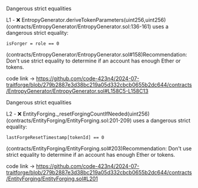 Dangerous strict equalities

L1 - ❌ EntropyGenerator.deriveTokenParameters(uint256,uint256) (contracts/EntropyGenerator/EntropyGenerator.sol:136-161) 
uses a dangerous strict equality:    

```isForger = role == 0``` 

(contracts/EntropyGenerator/EntropyGenerator.sol#158)Recommendation: Don't use strict equality to determine if an account has enough Ether or tokens.

code link -> https://github.com/code-423n4/2024-07-traitforge/blob/279b2887e3d38bc219a05d332cbcb0655b2dc644/contracts/EntropyGenerator/EntropyGenerator.sol#L158C5-L158C13


Dangerous strict equalities

L2 - ❌ EntityForging._resetForgingCountIfNeeded(uint256) (contracts/EntityForging/EntityForging.sol:201-209) uses a dangerous strict equality:   

```lastForgeResetTimestamp[tokenId] == 0```

(contracts/EntityForging/EntityForging.sol#203)Recommendation: Don't use strict equality to determine if an account has enough Ether or tokens.

code link -> https://github.com/code-423n4/2024-07-traitforge/blob/279b2887e3d38bc219a05d332cbcb0655b2dc644/contracts/EntityForging/EntityForging.sol#L201